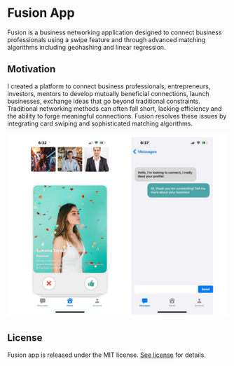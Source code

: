 # Fusion App

Fusion is a business networking application designed to connect business professionals using a swipe feature and through advanced matching algorithms including geohashing and linear regression. 

## Motivation

I created a platform to connect business professionals, entrepreneurs, investors, mentors to develop mutually beneficial connections, launch businesses, exchange ideas that go beyond traditional constraints. Traditional networking methods can often fall short, lacking efficiency and the ability to forge meaningful connections. Fusion resolves these issues by integrating card swiping and sophisticated matching algorithms.

![Screenshot](https://github.com/cristinaberlin/FusionApp/blob/main/Github.jpeg)

## License

Fusion app is released under the MIT license. [See license](https://github.com/cristinaberlin/FusionApp/blob/main/LICENSE) for details.
